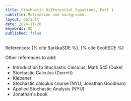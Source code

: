 ```yaml
---
title: Stochastic Differential Equations, Part 1
subtitle: Motivation and background.
layout: default
date: 2024-11-20
keywords: UQ
published: false
---
```


References: {% cite SarkkaSDE %}, {% cite ScottSDE %}

Other references to add:
- Introduction to Stochastic Calculus, Math 545 (Duke)
- Stochastic Calculus (Durrett)
- Klebaner
- Stochastic calculus course (NYU, Jonathan Goodman)
- Applied Stochastic Analysis (NYU)
- Jonathan's book
